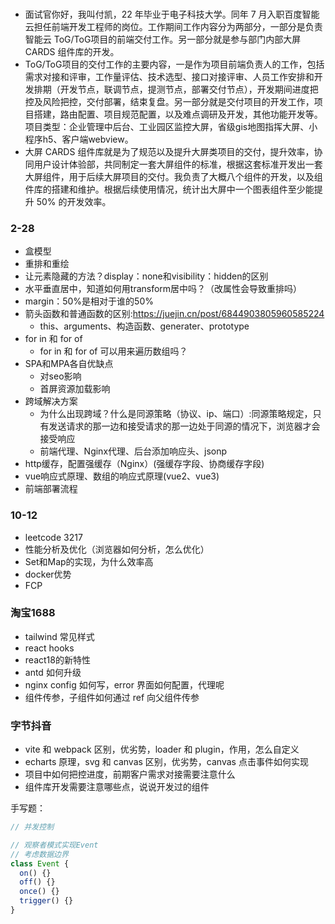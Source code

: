 
### 
- 面试官你好，我叫付凯，22 年毕业于电子科技大学。同年 7 月入职百度智能云担任前端开发工程师的岗位。工作期间工作内容分为两部分，一部分是负责智能云 ToG/ToG项目的前端交付工作。另一部分就是参与部门内部大屏 CARDS 组件库的开发。
- ToG/ToG项目的交付工作的主要内容，一是作为项目前端负责人的工作，包括需求对接和评审，工作量评估、技术选型、接口对接评审、人员工作安排和开发排期（开发节点，联调节点，提测节点，部署交付节点），开发期间进度把控及风险把控，交付部署，结束复盘。另一部分就是交付项目的开发工作，项目搭建，路由配置、项目规范配置，以及难点调研及开发，其他功能开发等。项目类型：企业管理中后台、工业园区监控大屏，省级gis地图指挥大屏、小程序h5、客户端webview。
- 大屏 CARDS 组件库就是为了规范以及提升大屏类项目的交付，提升效率，协同用户设计体验部，共同制定一套大屏组件的标准，根据这套标准开发出一套大屏组件，用于后续大屏项目的交付。我负责了大概八个组件的开发，以及组件库的搭建和维护。根据后续使用情况，统计出大屏中一个图表组件至少能提升 50% 的开发效率。


### 2-28
* 盒模型
* 重排和重绘
* 让元素隐藏的方法？display：none和visibility：hidden的区别
* 水平垂直居中，知道如何用transform居中吗？（改属性会导致重排吗）
* margin：50%是相对于谁的50%
* 箭头函数和普通函数的区别:https://juejin.cn/post/6844903805960585224
  * this、arguments、构造函数、generater、prototype
* for in 和 for of
  * for in 和 for of 可以用来遍历数组吗？
* SPA和MPA各自优缺点
  * 对seo影响
  * 首屏资源加载影响
* 跨域解决方案
  * 为什么出现跨域？什么是同源策略（协议、ip、端口）:同源策略规定，只有发送请求的那一边和接受请求的那一边处于同源的情况下，浏览器才会接受响应
  * 前端代理、Nginx代理、后台添加响应头、jsonp
* http缓存，配置强缓存（Nginx）(强缓存字段、协商缓存字段)
* vue响应式原理、数组的响应式原理(vue2、vue3)
* 前端部署流程


### 10-12
- leetcode 3217
- 性能分析及优化（浏览器如何分析，怎么优化）
- Set和Map的实现，为什么效率高
- docker优势
- FCP

### 淘宝1688
- tailwind 常见样式
- react hooks
- react18的新特性
- antd 如何升级
- nginx config 如何写，error 界面如何配置，代理呢
- 组件传参，子组件如何通过 ref 向父组件传参

### 字节抖音
- vite 和 webpack 区别，优劣势，loader 和 plugin，作用，怎么自定义
- echarts 原理，svg 和 canvas 区别，优劣势，canvas 点击事件如何实现
- 项目中如何把控进度，前期客户需求对接需要注意什么
- 组件库开发需要注意哪些点，说说开发过的组件


手写题：
```js
// 并发控制

// 观察者模式实现Event
// 考虑数据边界
class Event {
  on() {}
  off() {}
  once() {}
  trigger() {}
}


```

